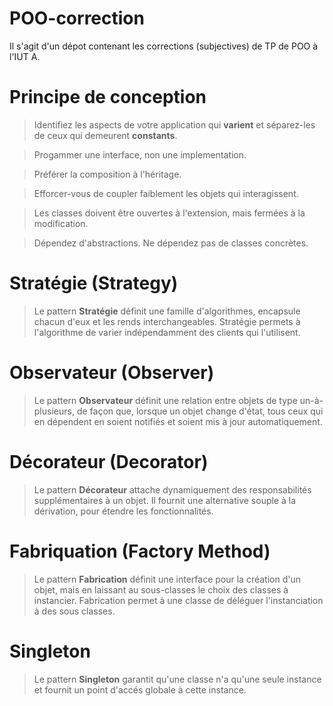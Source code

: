 # POO-correction

Il s'agit d'un dépot contenant les corrections (subjectives) de TP de POO à l'IUT A.

# Principe de conception


> Identifiez les aspects de votre application qui **varient** et
  séparez-les de ceux qui demeurent **constants**.
  
> Progammer une interface, non une implementation.

> Préférer la composition à l'héritage.

> Efforcer-vous de coupler faiblement les objets qui interagissent.

> Les classes doivent être ouvertes à l'extension, mais fermées à la modification.

> Dépendez d'abstractions. Ne dépendez pas de classes concrètes.

# Stratégie (Strategy)

> Le pattern **Stratégie** définit une famille d'algorithmes, encapsule chacun d'eux et les rends interchangeables.
Stratégie permets à l'algorithme de varier indépendamment des clients qui l'utilisent.

# Observateur (Observer)

> Le pattern **Observateur** définit une relation entre objets de type un-à-plusieurs, de façon que,
lorsque un objet change d'état, tous ceux qui en dépendent en soient notifiés et soient mis à jour automatiquement.

# Décorateur (Decorator)

> Le pattern **Décorateur** attache dynamiquement des responsabilités supplémentaires à un objet. Il fournit
une alternative souple à la dérivation, pour étendre les fonctionnalités.

# Fabriquation (Factory Method)

> Le pattern **Fabrication** définit une interface pour la création d'un objet, mais en laissant au sous-classes le choix des classes à instancier. Fabrication permet à une classe de déléguer l'instanciation à des sous classes.

# Singleton

> Le pattern **Singleton** garantit qu'une classe n'a qu'une seule instance et fournit un point d'accés globale à cette instance.
